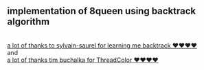 <h2>implementation of 8queen using backtrack algorithm</h2></br>
<a href="https://github.com/ssaurel" >a lot of thanks to sylvain-saurel for learning me backtrack ♥♥♥♥ </a></br>
and </br>
<a href="https://github.com/tim-buchalka" >a lot of thanks tim buchalka for ThreadColor ♥♥♥♥</a>
